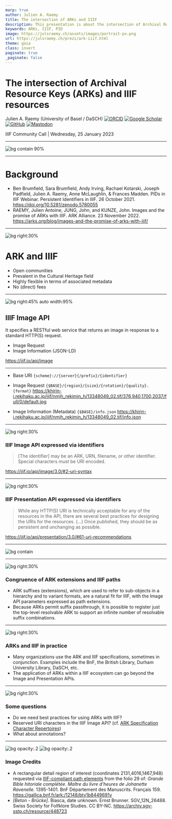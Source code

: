 ```yaml
---
marp: true
author: Julien A. Raemy
title: The intersection of ARKs and IIIF
description: This presentation is about the intersection of Archival Resource Keys (ARKs) and IIIF resources
keywords: ARKs, IIIF, PID
image: https://julsraemy.ch/assets/images/portrait-px.png
url: https://julsraemy.ch/prezi/ark-iiif.html
theme: gaia
class: invert
paginate: true
_paginate: false
---
```


<!-- _class: lead -->

#  The intersection of Archival Resource Keys (ARKs) and IIIF resources
Julien A. Raemy (University of Basel / DaSCH)
[![ORCID](https://img.shields.io/static/v1?label=ORCID&message=0000-0002-4711-5759&color=A6CE39&logo=orcid)](https://orcid.org/0000-0002-4711-5759) [![Google Scholar](https://img.shields.io/static/v1?label=Google%20Scholar&message=Julien%20A.%20Raemy&color=4285F4&logo=googlescholar)](https://scholar.google.ch/citations?user=pGROUG0AAAAJ&hl) [![GitHub](https://img.shields.io/static/v1?label=GitHub&message=julsraemy&color=181717&logo=github)](https://github.com/julsraemy) [![Mastodon](https://img.shields.io/static/v1?label=Mastodon&message=@julsraemy@hcommons.social&color=6364FF&logo=mastodon)](https://hcommons.social/@julsraemy)

IIIF Community Call | Wednesday, 25 January 2023

--- 

![bg contain 90%](https://gallica.bnf.fr/iiif/ark:%2F12148%2Fbtv1b8449691v%2Ff29/2131,4016,1467,948/full/0/default.jpg)

---

# Background

- Ben Brumfield, Sara Brumfield, Andy Irving, Rachael Kotarski, Joseph Padfield, Julien A. Raemy, Anne McLaughlin, & Frances Madden. PIDs in IIIF Webinar. Persistent Identifiers in IIIF. 26 October 2021. https://doi.org/10.5281/zenodo.5780055
- RAEMY, Julien Antoine, JUNG, John, and KUNZE, John. Images and the promise of ARKs with IIIF. ARK Alliance. 23 November 2022. https://arks.org/blog/images-and-the-promise-of-arks-with-iiif/

---

![bg right:30%](https://sipi.participatory-archives.ch/SGV_12/SGV_12N_26488.jp2/full/960,/0/default.jpg)

# <!-- fit --> ARK and IIIF

- Open communities
- Prevalent in the Cultural Heritage field
- Highly flexible in terms of associated metadata
- No (direct) fees

<!-- footer: 'Julien A. Raemy | ARKs and IIIF' -->

---

![bg right:45% auto width:95%](https://iiif.io/api/image/3.0/img/transformation.png)

## IIIF Image API

It specifies a RESTful web service that returns an image in response to a standard HTTP(S) request.
- Image Request
- Image Information (JSON-LD)

https://iiif.io/api/image

---

- Base URI
`{scheme}://{server}{/prefix}/{identifier}`

- Image Request
`{$BASE}/{region}/{size}/{rotation}/{quality}.{format}`
https://khirin-i.rekihaku.ac.jp/iiif/nmjh_rekimin_h/13348049_02.tif/376,940,1700,2037/full/0/default.jpg

- Image Information (Metadata)
`{$BASE}/info.json`
https://khirin-i.rekihaku.ac.jp/iiif/nmjh_rekimin_h/13348049_02.tif/info.json

---

![bg right:30%](https://sipi.participatory-archives.ch/SGV_12/SGV_12N_26488.jp2/full/960,/0/default.jpg)

### IIIF Image API expressed via identifiers

> [The identifier] may be an ARK, URN, filename, or other identifier. Special characters must be URI encoded.

https://iiif.io/api/image/3.0/#2-uri-syntax

---

![bg right:30%](https://sipi.participatory-archives.ch/SGV_12/SGV_12N_26488.jp2/full/960,/0/default.jpg)

### IIIF Presentation API expressed via identifiers

> While any HTTP(S) URI is technically acceptable for any of the resources in the API, there are several best practices for designing the URIs for the resources. (...) Once published, they should be as persistent and unchanging as possible.

https://iiif.io/api/presentation/3.0/#61-uri-recommendations


---

![bg contain](https://julsraemy.ch/prezi/assets/ARK_anatomy_IIIF_syntax.png)

---

![bg right:30%](https://sipi.participatory-archives.ch/SGV_12/SGV_12N_26488.jp2/full/960,/0/default.jpg)

### Congruence of ARK extensions and IIIF paths

- ARK suffixes (extensions), which are used to refer to sub-objects in a hierarchy and to variant formats, are a natural fit for IIIF, with the Image API parameters expressed as path extensions.
- Because ARKs permit suffix passthrough, it is possible to register just the top-level resolvable ARK to support an infinite number of resolvable suffix combinations.

---

![bg right:30%](https://sipi.participatory-archives.ch/SGV_12/SGV_12N_26488.jp2/full/960,/0/default.jpg)

### ARKs and IIIF in practice

- Many organizations use the ARK and IIIF specifications, sometimes in conjunction. Examples include the BnF, the British Library, Durham University Library, DaSCH, etc.
- The application of ARKs within a IIIF ecosystem can go beyond the Image and Presentation APIs.

---

![bg right:30%](https://sipi.participatory-archives.ch/SGV_12/SGV_12N_26488.jp2/full/960,/0/default.jpg)

### Some questions

 - Do we need best practices for using ARKs with IIIF?
 - Reserved URI characters in the IIIF Image API? (cf. [ARK Specification Character Repertoires](https://www.ietf.org/archive/id/draft-kunze-ark-36.html#name-character-repertoires))
 - What about annotations?

---


![bg opacity:.2](https://gallica.bnf.fr/iiif/ark:/12148/btv1b8449691v/f29/2131,4016,1467,948/full/0/default.jpg)
![bg opacity:.2](https://sipi.participatory-archives.ch/SGV_12/SGV_12N_26488.jp2/full/960,/0/default.jpg)

### Image Credits
- A rectangular detail region of interest (coordinates 2131,4016,1467,948) requested via [IIIF-compliant path elements](https://gallica.bnf.fr/iiif/ark:/12148/btv1b8449691v/f29/2131,4016,1467,948/full/0/default.jpg) from the folio 29 of: _Grande Bible hitoriale complétée. Maître du livre d'heures de Johanette Ravenelle._ 1395-1401. BnF Département des Manuscrits. Français 159. https://gallica.bnf.fr/ark:/12148/btv1b8449691v
- _[Beton - Brücke]_. Biasca, date unknown. Ernst Brunner. SGV_12N_26488. Swiss Society for Folfklore Studies. CC BY-NC. https://archiv.sgv-sstp.ch/resource/448723